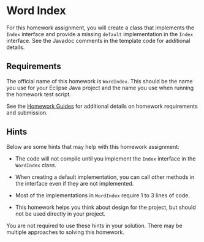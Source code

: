 Word Index
=================================================

For this homework assignment, you will create a class that implements the `Index` interface and provide a missing `default` implementation in the `Index` interface. See the Javadoc comments in the template code for additional details.

## Requirements ##

The official name of this homework is `WordIndex`. This should be the name you use for your Eclipse Java project and the name you use when running the homework test script.

See the [Homework Guides](https://usf-cs212-fall2019.github.io/guides/homework/) for additional details on homework requirements and submission.

## Hints ##

Below are some hints that may help with this homework assignment:

  - The code will not compile until you implement the `Index` interface in the `WordIndex` class. 

  - When creating a default implementation, you can call other methods in the interface even if they are not implemented.

  - Most of the implementations in `WordIndex` require 1 to 3 lines of code.

  - This homework helps you think about design for the project, but should not be used directly in your project.

You are not required to use these hints in your solution. There may be multiple approaches to solving this homework.